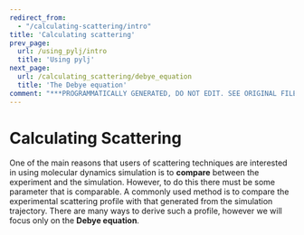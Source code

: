 ```yaml
---
redirect_from:
  - "/calculating-scattering/intro"
title: 'Calculating scattering'
prev_page:
  url: /using_pylj/intro
  title: 'Using pylj'
next_page:
  url: /calculating_scattering/debye_equation
  title: 'The Debye equation'
comment: "***PROGRAMMATICALLY GENERATED, DO NOT EDIT. SEE ORIGINAL FILES IN /content***"
---
```

# Calculating Scattering

One of the main reasons that users of scattering techniques are interested in using molecular dynamics simulation is to **compare** between the experiment and the simulation. 
However, to do this there must be some parameter that is comparable.
A commonly used method is to compare the experimental scattering profile with that generated from the simulation trajectory.
There are many ways to derive such a profile, however we will focus only on the **Debye equation**.
